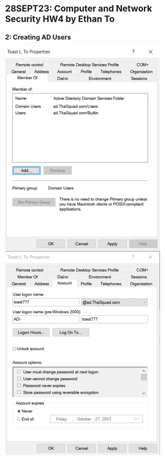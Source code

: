 # 28SEPT23: Computer and Network Security HW4 by Ethan To 
## 2: Creating AD Users
![alttext](https://github.com/toethan777/To-CNS-Lab-2023/blob/main/HW4/2User.png)
![alttext](https://github.com/toethan777/To-CNS-Lab-2023/blob/main/HW4/2user2.png)
